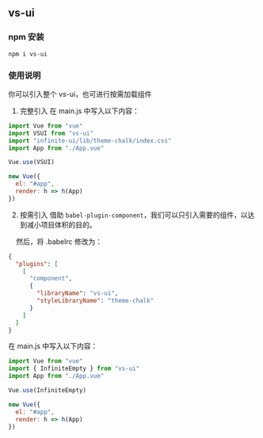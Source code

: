 ## vs-ui

### npm 安装

```
npm i vs-ui
```

### 使用说明

你可以引入整个 vs-ui，也可进行按需加载组件

1. 完整引入
   在 main.js 中写入以下内容：

```js
import Vue from "vue"
import VSUI from "vs-ui"
import "infinite-ui/lib/theme-chalk/index.css"
import App from "./App.vue"

Vue.use(VSUI)

new Vue({
  el: "#app",
  render: h => h(App)
})
```

2. 按需引入
   借助 `babel-plugin-component`，我们可以只引入需要的组件，以达到减小项目体积的目的。

&nbsp;&nbsp;&nbsp;&nbsp;然后，将 .babelrc 修改为：

```json
{
  "plugins": [
    [
      "component",
      {
        "libraryName": "vs-ui",
        "styleLibraryName": "theme-chalk"
      }
    ]
  ]
}
```

在 main.js 中写入以下内容：

```js
import Vue from "vue"
import { InfiniteEmpty } from "vs-ui"
import App from "./App.vue"

Vue.use(InfiniteEmpty)

new Vue({
  el: "#app",
  render: h => h(App)
})
```
